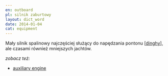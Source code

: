 ```yaml
---
en: outboard
pl: silnik zaburtowy
layout: dict_word
date: 2014-01-04
cat: equipment
---
```


Mały silnik spalinowy najczęściej służący do napędzania pontonu [[dinghy](/dict/d/dinghy.html)], 
ale czasami również mniejszych jachtów.

*zobacz też:*

* [auxiliary engine](/dict/a/auxiliary-engine.html)